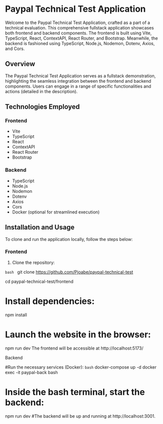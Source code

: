 # Paypal Technical Test Application

Welcome to the Paypal Technical Test Application, crafted as a part of a technical evaluation. This comprehensive fullstack application showcases both frontend and backend components. The frontend is built using Vite, TypeScript, React, ContextAPI, React Router, and Bootstrap. Meanwhile, the backend is fashioned using TypeScript, Node.js, Nodemon, Dotenv, Axios, and Cors.

## Overview

The Paypal Technical Test Application serves as a fullstack demonstration, highlighting the seamless integration between the frontend and backend components. Users can engage in a range of specific functionalities and actions (detailed in the description).

## Technologies Employed

### Frontend

- Vite
- TypeScript
- React
- ContextAPI
- React Router
- Bootstrap

### Backend

- TypeScript
- Node.js
- Nodemon
- Dotenv
- Axios
- Cors
- Docker (optional for streamlined execution)

## Installation and Usage

To clone and run the application locally, follow the steps below:

### Frontend

1. Clone the repository:

```bash ```
git clone https://github.com/Pjoabe/paypal-technical-test


cd paypal-technical-test/frontend

# Install dependencies:
npm install

# Launch the website in the browser:
npm run dev
The frontend will be accessible at http://localhost:5173/

Backend

#Run the necessary services (Docker):
```bash```
docker-compose up -d
docker exec -it paypal-back bash

# Inside the bash terminal, start the backend:
npm run dev
#The backend will be up and running at http://localhost:3001.
